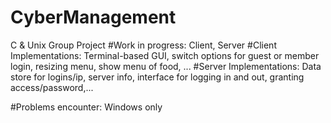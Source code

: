 # CyberManagement
C &amp; Unix Group Project
#Work in progress: Client, Server
#Client Implementations: Terminal-based GUI, switch options for guest or member login, resizing menu, show menu of food, ...
#Server Implementations: Data store for logins/ip, server info, interface for logging in and out, granting access/password,...

#Problems encounter: Windows only
